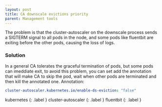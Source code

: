 ```yaml
---
layout: post
title: CA downscale evictions priority
parent: Management tools
---
```

The problem is that the cluster-autoscaler on the downscale process sends a SIGTERM signal to all pods in the node, and some pods like fluentbit are exiting before the other pods, causing the loss of logs.

### Solution

In a general CA tolerates the graceful termination of pods, but some pods can imeddiate exit, to avoid this problem, you can set add the annotation that will make CA to skip the pod, wait when other pods are terminated and then kill the annotated one. Annotation:

```yaml
cluster-autoscaler.kubernetes.io/enable-ds-eviction: "false"
```

kubernetes
{: .label }
cluster-autoscaler
{: .label }
fluentbit
{: .label }
